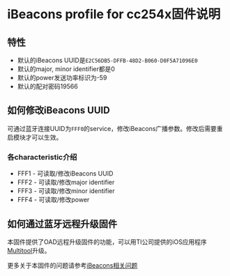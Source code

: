 # iBeacons profile for cc254x固件说明

## 特性

* 默认的iBeacons UUID是```E2C56DB5-DFFB-48D2-B060-D0F5A71096E0```
* 默认的major, minor identifier都是0
* 默认的power发送功率标识为-59
* 默认的配对密码19566

## 如何修改iBeacons UUID

可通过蓝牙连接UUID为```FFF0```的service，修改iBeacons广播参数。修改后需要重启模块才可以生效。

### 各characteristic介绍

* FFF1 - 可读取/修改iBeacons UUID
* FFF2 - 可读取/修改major identifier
* FFF3 - 可读取/修改minor identifier
* FFF4 - 可读取/修改power

## 如何通过蓝牙远程升级固件

本固件提供了OAD远程升级固件的功能，可以用TI公司提供的iOS应用程序[Multitool](https://itunes.apple.com/app/id580494818?mt=8)升级。

更多关于本固件的问题请参考[iBeacons相关问题](ibeacons-qa-cn.html)
